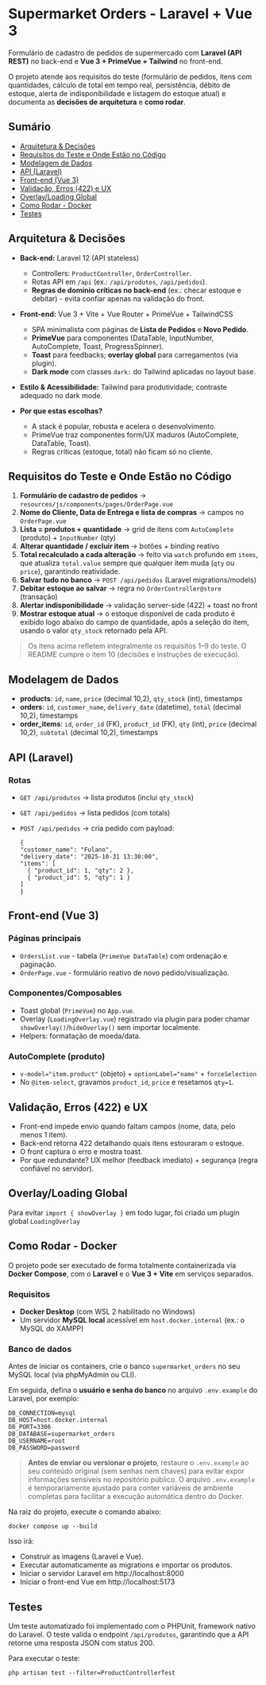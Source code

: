 # Supermarket Orders - Laravel + Vue 3

Formulário de cadastro de pedidos de supermercado com **Laravel (API REST)** no back-end e **Vue 3 + PrimeVue + Tailwind** no front-end.  

O projeto atende aos requisitos do teste (formulário de pedidos, itens com quantidades, cálculo de total em tempo real, persistência, débito de estoque, alerta de indisponibilidade e listagem do estoque atual) e documenta as **decisões de arquitetura** e **como rodar**.

## Sumário
- [Arquitetura & Decisões](#arquitetura--decisões)
- [Requisitos do Teste e Onde Estão no Código](#requisitos-do-teste-e-onde-estão-no-código)
- [Modelagem de Dados](#modelagem-de-dados)
- [API (Laravel)](#api-laravel)
- [Front-end (Vue 3)](#front-end-vue-3)
- [Validação, Erros (422) e UX](#validação-erros-422-e-ux)
- [Overlay/Loading Global](#overlayloading-global)
- [Como Rodar - Docker](#como-rodar-docker)
- [Testes](#testes)

## Arquitetura & Decisões

- **Back-end:** Laravel 12 (API stateless)  
  - Controllers: `ProductController`, `OrderController`.  
  - Rotas API em `/api` (ex.: `/api/produtos`, `/api/pedidos`).  
  - **Regras de domínio críticas no back-end** (ex.: checar estoque e debitar) - evita confiar apenas na validação do front.

- **Front-end:** Vue 3 + Vite + Vue Router + PrimeVue + TailwindCSS  
  - SPA minimalista com páginas de **Lista de Pedidos** e **Novo Pedido**.  
  - **PrimeVue** para componentes (DataTable, InputNumber, AutoComplete, Toast, ProgressSpinner).  
  - **Toast** para feedbacks; **overlay global** para carregamentos (via plugin).  
  - **Dark mode** com classes `dark:` do Tailwind aplicadas no layout base.

- **Estilo & Acessibilidade:** Tailwind para produtividade; contraste adequado no dark mode.

- **Por que estas escolhas?**  
  - A stack é popular, robusta e acelera o desenvolvimento.  
  - PrimeVue traz componentes form/UX maduros (AutoComplete, DataTable, Toast).  
  - Regras críticas (estoque, total) não ficam só no cliente.

## Requisitos do Teste e Onde Estão no Código

1. **Formulário de cadastro de pedidos** → `resources/js/components/pages/OrderPage.vue`  
2. **Nome do Cliente, Data de Entrega e lista de compras** → campos no `OrderPage.vue`  
3. **Lista = produtos + quantidade** → grid de itens com `AutoComplete` (produto) + `InputNumber` (qty)  
4. **Alterar quantidade / excluir item** → botões + binding reativo  
5. **Total recalculado a cada alteração** → feito via `watch` profundo em `items`, que atualiza `total.value` sempre que qualquer item muda (`qty` ou `price`), garantindo reatividade.
6. **Salvar tudo no banco** → `POST /api/pedidos` (Laravel migrations/models)  
7. **Debitar estoque ao salvar** → regra no `OrderController@store` (transação)  
8. **Alertar indisponibilidade** → validação server-side (422) + toast no front  
9. **Mostrar estoque atual** → o estoque disponível de cada produto é exibido logo abaixo do campo de quantidade, após a seleção do item, usando o valor `qty_stock` retornado pela API.

> Os itens acima refletem integralmente os requisitos 1–9 do teste. O README cumpre o item 10 (decisões e instruções de execução).
 
## Modelagem de Dados

- **products**: `id`, `name`, `price` (decimal 10,2), `qty_stock` (int), timestamps 
- **orders**: `id`, `customer_name`, `delivery_date` (datetime), `total` (decimal 10,2), timestamps  
- **order_items**: `id`, `order_id` (FK), `product_id` (FK), `qty` (int), `price` (decimal 10,2), `subtotal` (decimal 10,2), timestamps 

## API (Laravel)

### Rotas
- `GET /api/produtos` → lista produtos (inclui `qty_stock`)  
- `GET /api/pedidos` → lista pedidos (com totals)  
- `POST /api/pedidos` → cria pedido com payload:

    ```
  {
    "customer_name": "Fulano",
    "delivery_date": "2025-10-31 13:30:00",
    "items": [
      { "product_id": 1, "qty": 2 },
      { "product_id": 5, "qty": 1 }
    ]
  }

## Front-end (Vue 3)

### Páginas principais
- `OrdersList.vue` - tabela (`PrimeVue DataTable`) com ordenação e paginação.
- `OrderPage.vue` - formulário reativo de novo pedido/visualização.

### Componentes/Composables
- Toast global (`PrimeVue`) no `App.vue`.
- Overlay (`LoadingOverlay.vue`) registrado via plugin para poder chamar `showOverlay()`/`hideOverlay()` sem importar localmente.
- Helpers: formatação de moeda/data.

### AutoComplete (produto)
- `v-model="item.product"` (objeto) + `optionLabel="name"` + `forceSelection`
- No `@item-select`, gravamos `product_id`, `price` e resetamos `qty=1`.

## Validação, Erros (422) e UX

- Front-end impede envio quando faltam campos (nome, data, pelo menos 1 item).
- Back-end retorna 422 detalhando quais itens estouraram o estoque.
- O front captura o erro e mostra toast.
- Por que redundante? UX melhor (feedback imediato) + segurança (regra confiável no servidor).

## Overlay/Loading Global

Para evitar `import { showOverlay }` em todo lugar, foi criado um plugin global `LoadingOverlay`

## Como Rodar - Docker

O projeto pode ser executado de forma totalmente containerizada via **Docker Compose**, com o **Laravel** e o **Vue 3 + Vite** em serviços separados.

### Requisitos
- **Docker Desktop** (com WSL 2 habilitado no Windows)  
- Um servidor **MySQL local** acessível em `host.docker.internal` (ex.: o MySQL do XAMPP)

### Banco de dados
Antes de iniciar os containers, crie o banco `supermarket_orders` no seu MySQL local (via phpMyAdmin ou CLI).  

Em seguida, defina o **usuário e senha do banco** no arquivo `.env.example` do Laravel, por exemplo:

    DB_CONNECTION=mysql
    DB_HOST=host.docker.internal
    DB_PORT=3306
    DB_DATABASE=supermarket_orders
    DB_USERNAME=root
    DB_PASSWORD=password
  
> **Antes de enviar ou versionar o projeto**, restaure o `.env.example` ao seu conteúdo original (sem senhas nem chaves) para evitar expor informações sensíveis no repositório público. O arquivo `.env.example` é temporariamente ajustado para conter variáveis de ambiente completas para facilitar a execução automática dentro do Docker.

Na raiz do projeto, execute o comando abaixo:

    docker compose up --build

Isso irá:
- Construir as imagens (Laravel e Vue).
- Executar automaticamente as migrations e importar os produtos.
- Iniciar o servidor Laravel em http://localhost:8000
- Iniciar o front-end Vue em http://localhost:5173

## Testes

Um teste automatizado foi implementado com o PHPUnit, framework nativo do Laravel. O teste valida o endpoint `/api/produtos`, garantindo que a API retorne uma resposta JSON com status 200.

Para executar o teste:

    php artisan test --filter=ProductControllerTest
